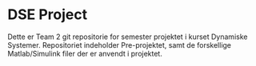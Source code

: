 # DSE Project
Dette er Team 2 git repositorie for semester projektet i kurset Dynamiske Systemer. Repositoriet indeholder Pre-projektet, samt de forskellige Matlab/Simulink filer der er anvendt i projektet.
